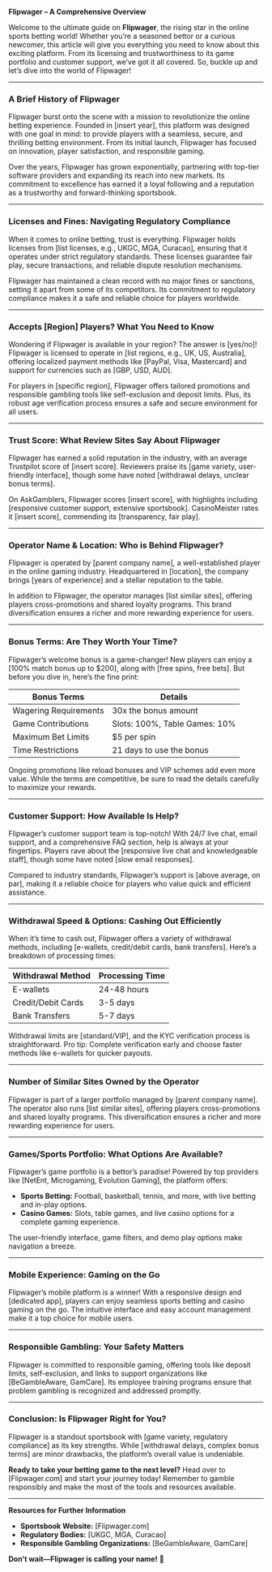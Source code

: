 **Flipwager – A Comprehensive Overview**  

Welcome to the ultimate guide on **Flipwager**, the rising star in the online sports betting world! Whether you’re a seasoned bettor or a curious newcomer, this article will give you everything you need to know about this exciting platform. From its licensing and trustworthiness to its game portfolio and customer support, we’ve got it all covered. So, buckle up and let’s dive into the world of Flipwager!  

---

### **A Brief History of Flipwager**  
Flipwager burst onto the scene with a mission to revolutionize the online betting experience. Founded in [insert year], this platform was designed with one goal in mind: to provide players with a seamless, secure, and thrilling betting environment. From its initial launch, Flipwager has focused on innovation, player satisfaction, and responsible gaming.  

Over the years, Flipwager has grown exponentially, partnering with top-tier software providers and expanding its reach into new markets. Its commitment to excellence has earned it a loyal following and a reputation as a trustworthy and forward-thinking sportsbook.  

---

### **Licenses and Fines: Navigating Regulatory Compliance**  
When it comes to online betting, trust is everything. Flipwager holds licenses from [list licenses, e.g., UKGC, MGA, Curacao], ensuring that it operates under strict regulatory standards. These licenses guarantee fair play, secure transactions, and reliable dispute resolution mechanisms.  

Flipwager has maintained a clean record with no major fines or sanctions, setting it apart from some of its competitors. Its commitment to regulatory compliance makes it a safe and reliable choice for players worldwide.  

---

### **Accepts [Region] Players? What You Need to Know**  
Wondering if Flipwager is available in your region? The answer is [yes/no]! Flipwager is licensed to operate in [list regions, e.g., UK, US, Australia], offering localized payment methods like [PayPal, Visa, Mastercard] and support for currencies such as [GBP, USD, AUD].  

For players in [specific region], Flipwager offers tailored promotions and responsible gambling tools like self-exclusion and deposit limits. Plus, its robust age verification process ensures a safe and secure environment for all users.  

---

### **Trust Score: What Review Sites Say About Flipwager**  
Flipwager has earned a solid reputation in the industry, with an average Trustpilot score of [insert score]. Reviewers praise its [game variety, user-friendly interface], though some have noted [withdrawal delays, unclear bonus terms].  

On AskGamblers, Flipwager scores [insert score], with highlights including [responsive customer support, extensive sportsbook]. CasinoMeister rates it [insert score], commending its [transparency, fair play].  

---

### **Operator Name & Location: Who is Behind Flipwager?**  
Flipwager is operated by [parent company name], a well-established player in the online gaming industry. Headquartered in [location], the company brings [years of experience] and a stellar reputation to the table.  

In addition to Flipwager, the operator manages [list similar sites], offering players cross-promotions and shared loyalty programs. This brand diversification ensures a richer and more rewarding experience for users.  

---

### **Bonus Terms: Are They Worth Your Time?**  
Flipwager’s welcome bonus is a game-changer! New players can enjoy a [100% match bonus up to $200], along with [free spins, free bets]. But before you dive in, here’s the fine print:  

| **Bonus Terms**          | **Details**                     |  
|--------------------------|---------------------------------|  
| Wagering Requirements    | 30x the bonus amount            |  
| Game Contributions       | Slots: 100%, Table Games: 10%   |  
| Maximum Bet Limits       | $5 per spin                     |  
| Time Restrictions        | 21 days to use the bonus        |  

Ongoing promotions like reload bonuses and VIP schemes add even more value. While the terms are competitive, be sure to read the details carefully to maximize your rewards.  

---

### **Customer Support: How Available Is Help?**  
Flipwager’s customer support team is top-notch! With 24/7 live chat, email support, and a comprehensive FAQ section, help is always at your fingertips. Players rave about the [responsive live chat and knowledgeable staff], though some have noted [slow email responses].  

Compared to industry standards, Flipwager’s support is [above average, on par], making it a reliable choice for players who value quick and efficient assistance.  

---

### **Withdrawal Speed & Options: Cashing Out Efficiently**  
When it’s time to cash out, Flipwager offers a variety of withdrawal methods, including [e-wallets, credit/debit cards, bank transfers]. Here’s a breakdown of processing times:  

| **Withdrawal Method**    | **Processing Time**             |  
|--------------------------|---------------------------------|  
| E-wallets                | 24-48 hours                     |  
| Credit/Debit Cards       | 3-5 days                        |  
| Bank Transfers           | 5-7 days                        |  

Withdrawal limits are [standard/VIP], and the KYC verification process is straightforward. Pro tip: Complete verification early and choose faster methods like e-wallets for quicker payouts.  

---

### **Number of Similar Sites Owned by the Operator**  
Flipwager is part of a larger portfolio managed by [parent company name]. The operator also runs [list similar sites], offering players cross-promotions and shared loyalty programs. This diversification ensures a richer and more rewarding experience for users.  

---

### **Games/Sports Portfolio: What Options Are Available?**  
Flipwager’s game portfolio is a bettor’s paradise! Powered by top providers like [NetEnt, Microgaming, Evolution Gaming], the platform offers:  

- **Sports Betting:** Football, basketball, tennis, and more, with live betting and in-play options.  
- **Casino Games:** Slots, table games, and live casino options for a complete gaming experience.  

The user-friendly interface, game filters, and demo play options make navigation a breeze.  

---

### **Mobile Experience: Gaming on the Go**  
Flipwager’s mobile platform is a winner! With a responsive design and [dedicated app], players can enjoy seamless sports betting and casino gaming on the go. The intuitive interface and easy account management make it a top choice for mobile users.  

---

### **Responsible Gambling: Your Safety Matters**  
Flipwager is committed to responsible gaming, offering tools like deposit limits, self-exclusion, and links to support organizations like [BeGambleAware, GamCare]. Its employee training programs ensure that problem gambling is recognized and addressed promptly.  

---

### **Conclusion: Is Flipwager Right for You?**  
Flipwager is a standout sportsbook with [game variety, regulatory compliance] as its key strengths. While [withdrawal delays, complex bonus terms] are minor drawbacks, the platform’s overall value is undeniable.  

**Ready to take your betting game to the next level?** Head over to [Flipwager.com] and start your journey today! Remember to gamble responsibly and make the most of the tools and resources available.  

---

**Resources for Further Information**  
- **Sportsbook Website:** [Flipwager.com]  
- **Regulatory Bodies:** [UKGC, MGA, Curacao]  
- **Responsible Gambling Organizations:** [BeGambleAware, GamCare]  

**Don’t wait—Flipwager is calling your name!** 🚀